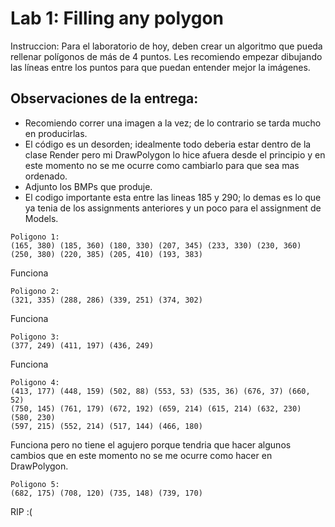 # Lab 1: Filling any polygon
Instruccion: Para el laboratorio de hoy, deben crear un algoritmo que pueda rellenar polígonos de más de 4 puntos. Les recomiendo empezar dibujando las líneas entre los puntos para que puedan entender mejor la imágenes.

## Observaciones de la entrega:
* Recomiendo correr una imagen a la vez; de lo contrario se tarda mucho en producirlas. 
* El código es un desorden; idealmente todo deberia estar dentro de la clase Render pero mi DrawPolygon lo hice afuera desde el principio y en este momento no se me ocurre como cambiarlo para que sea mas ordenado.
* Adjunto los BMPs que produje. 
* El codigo importante esta entre las lineas 185 y 290; lo demas es lo que ya tenia de los assignments anteriores y un poco para el assignment de Models.
```
Poligono 1:
(165, 380) (185, 360) (180, 330) (207, 345) (233, 330) (230, 360) (250, 380) (220, 385) (205, 410) (193, 383)
```
Funciona

```
Poligono 2:
(321, 335) (288, 286) (339, 251) (374, 302)
```
Funciona
```
Poligono 3:
(377, 249) (411, 197) (436, 249)
```
Funciona

```
Poligono 4:
(413, 177) (448, 159) (502, 88) (553, 53) (535, 36) (676, 37) (660, 52)
(750, 145) (761, 179) (672, 192) (659, 214) (615, 214) (632, 230) (580, 230)
(597, 215) (552, 214) (517, 144) (466, 180)
```
Funciona pero no tiene el agujero porque tendria que hacer algunos cambios que en este momento no se me ocurre como hacer en DrawPolygon.

```
Poligono 5:
(682, 175) (708, 120) (735, 148) (739, 170)
```
RIP :(

